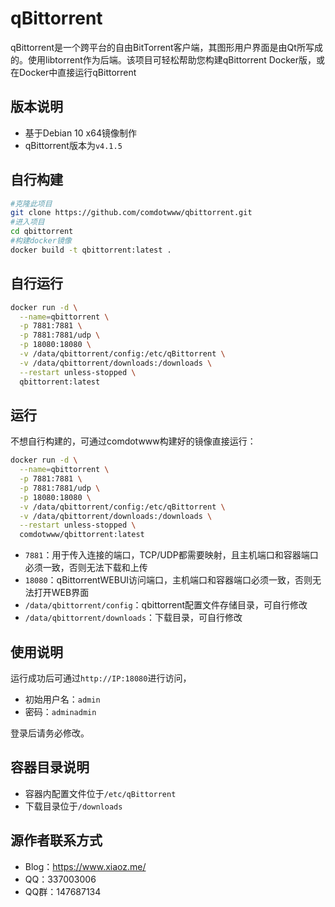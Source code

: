 # qBittorrent
qBittorrent是一个跨平台的自由BitTorrent客户端，其图形用户界面是由Qt所写成的。使用libtorrent作为后端。该项目可轻松帮助您构建qBittorrent Docker版，或在Docker中直接运行qBittorrent

## 版本说明

* 基于Debian 10 x64镜像制作
* qBittorrent版本为`v4.1.5`

## 自行构建

```bash
#克隆此项目
git clone https://github.com/comdotwww/qbittorrent.git
#进入项目
cd qbittorrent
#构建docker镜像
docker build -t qbittorrent:latest .
```
## 自行运行
```bash
docker run -d \
  --name=qbittorrent \
  -p 7881:7881 \
  -p 7881:7881/udp \
  -p 18080:18080 \
  -v /data/qbittorrent/config:/etc/qBittorrent \
  -v /data/qbittorrent/downloads:/downloads \
  --restart unless-stopped \
  qbittorrent:latest
```


## 运行

不想自行构建的，可通过comdotwww构建好的镜像直接运行：
```bash
docker run -d \
  --name=qbittorrent \
  -p 7881:7881 \
  -p 7881:7881/udp \
  -p 18080:18080 \
  -v /data/qbittorrent/config:/etc/qBittorrent \
  -v /data/qbittorrent/downloads:/downloads \
  --restart unless-stopped \
  comdotwww/qbittorrent:latest
```

* `7881`：用于传入连接的端口，TCP/UDP都需要映射，且主机端口和容器端口必须一致，否则无法下载和上传
* `18080`：qBittorrentWEBUI访问端口，主机端口和容器端口必须一致，否则无法打开WEB界面
* `/data/qbittorrent/config`：qbittorrent配置文件存储目录，可自行修改
* `/data/qbittorrent/downloads`：下载目录，可自行修改



## 使用说明

运行成功后可通过`http://IP:18080`进行访问，

* 初始用户名：`admin`
* 密码：`adminadmin`

登录后请务必修改。



## 容器目录说明

* 容器内配置文件位于`/etc/qBittorrent`
* 下载目录位于`/downloads`



## 源作者联系方式

* Blog：https://www.xiaoz.me/
* QQ：337003006
* QQ群：147687134

